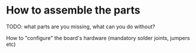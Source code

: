 # How to assemble the parts

TODO: what parts are you missing, what can you do without?

How to "configure" the board's hardware (mandatory solder joints, jumpers etc)

